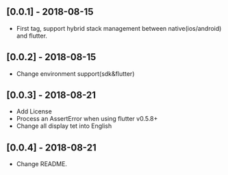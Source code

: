 ## [0.0.1] - 2018-08-15

* First tag, support hybrid stack management between native(ios/android) and flutter.

## [0.0.2] - 2018-08-15

* Change environment support(sdk&flutter)

## [0.0.3] - 2018-08-21

* Add License
* Process an AssertError when using flutter v0.5.8+
* Change all display tet into English

## [0.0.4] - 2018-08-21
* Change README.
